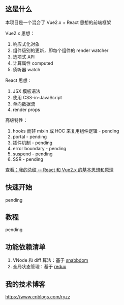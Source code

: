 ## 这是什么

本项目是一个混合了 Vue2.x + React 思想的前端框架

Vue2.x 思想：

1. 响应式化对象
2. 组件级别的更新，即每个组件的 render watcher
3. 选项式 API
4. 计算属性 computed
5. 侦听器 watch

React 思想：

1. JSX 模板语法
2. 使用 CSS-in-JavaScript
3. 单向数据流
4. render props

高级特性：

1. hooks 而非 mixin 或 HOC 来复用组件逻辑 - pending
2. portal - pending
3. 插件机制 - pending
4. error boundary - pending
5. suspend - pending
6. SSR - pending

[<span style="text-decoration: underline;">查看：我的总结 -- React 和 Vue2.x 的基本思想和原理</span>](/docs/React.vs.Vue.md)

## 快速开始

pending

## 教程

pending

## 功能依赖清单

1. VNode 和 diff 算法：基于 [snabbdom](https://github.com/snabbdom/snabbdom)
2. 全局状态管理：基于 [redux](https://github.com/reduxjs/redux)

## 我的技术博客

https://www.cnblogs.com/ryzz

